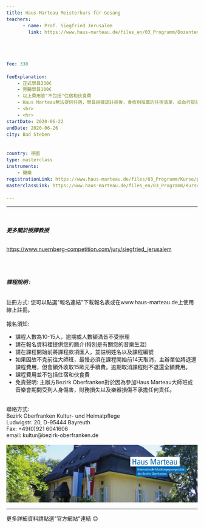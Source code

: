 ```yaml
---
title: Haus-Marteau Meisterkurs für Gesang 
teachers:
      - name: Prof. Siegfried Jerusalem
        link: https://www.haus-marteau.de/files_en/03_Programm/Dozenten/singleview_dozenten.php?id=16&nav=9&subnav=57




fee: 330

feeExplanation: 
    - 正式學員330€
    - 旁聽學員100€
    - 以上費用皆"不包括"住宿和伙食費
    - Haus Marteau無法提供住宿，學員經確認註冊後，會收到推薦的住宿清單，或自行提前上網訂房。   
    - <br>
    - <hr>
startDate: 2020-06-22
endDate: 2020-06-26
city: Bad Steben
      

country: 德國
type: masterclass
instruments:
    - 聲樂
registrationLink: https://www.haus-marteau.de/files/03_Programm/Kurse/pdf/14-HM-Kurs-Download-A4-22-20.pdf
masterclassLink: https://www.haus-marteau.de/files_en/03_Programm/Kurse/singleview_kurse.php?id=895&nav=9&subnav=58
    
---
```

<hr>
<br>

###### __更多關於授課教授__<br> 
<a href="https://www.nuernberg-competition.com/jury/siegfried_jerusalem"> https://www.nuernberg-competition.com/jury/siegfried_jerusalem </a>

<br>
<br>

###### __課程說明 :__<br>  
註冊方式: 您可以點選"報名連結"下載報名表或在www.haus-marteau.de上使用線上註冊。<br>
<br>
報名須知:
- 課程人數為10-15人，逾期或人數額滿皆不受辦理
- 請在報名資料裡提供您的簡介(特別是有關您的音樂生涯)<br>
- 請在課程開始前將課程款項匯入，並註明姓名以及課程編號<br>
- 如果因故不克前往大師班，最慢必須在課程開始前14天取消，主辦單位將退還課程費用，但會額外收取15歐元手續費。逾期取消課程則不退還全額費用。<br>
- 課程費用並不包括住宿和伙食費<br>
- 免責聲明: 主辦方Bezirk Oberfranken對於因為參加Haus Marteau大師班或音樂會期間受到人身傷害，財務損失以及樂器損傷不承擔任何責任。

<br>
聯絡方式: <br>
Bezirk Oberfranken Kultur- und Heimatpflege <br>
Ludwigstr. 20, D-95444 Bayreuth<br>
Fax: +49(0)921 6041606<br>
email: kultur@bezirk-oberfranken.de
<br>
<br>
<img src="../assets/img/Haus-Marteau.png" class="img-fluid" alt="...">

<br>
<hr>
更多詳細資料請點選"官方網站"連結 😊
